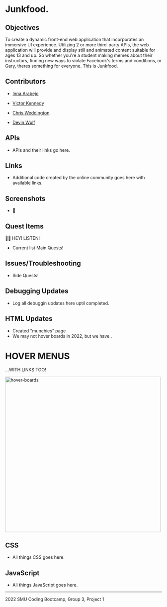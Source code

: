 # Junkfood.

## **Objectives**
To create a dynamic front-end web application that incorporates an immersive UI experience. Utilizing 2 or more third-party APIs, the web application will provide and display still and animated content suitable for ages 13 and up. So whether you're a student making memes about their instructors, finding new ways to violate Facebook's terms and conditions, or Gary, theres something for everyone. This is Junkfood.

## Contributors

* [Inna Arabejo](https://github.com/inna-arabejo)

* [Victor Kennedy](https://github.com/Victorini1)

* [Chris Weddington](https://github.com/cwed777)

* [Devin Wulf](https://github.com/wulfsounds)

## APIs

* APIs and their links go here.

## Links

* Additional code created by the online community goes here with available links.

## Screenshots

* 📸

## Quest Items

🧚🏻  HEY! LISTEN!

* Current list Main Quests!

## Issues/Troubleshooting

* Side Quests!

## Debugging Updates

* Log all debuggin updates here uptil completed.

## HTML Updates

* Created "munchies" page
* We may not hover boards in 2022, but we have..
# HOVER MENUS
...WITH LINKS TOO!

<img src="https://i.makeagif.com/media/10-20-2015/q-6xYu.gif" alt="hover-boards" width="500px" />


## CSS

* All things CSS goes here.

## JavaScript

* All things JavaScript goes here.

------------------------------------------------------
2022 SMU Coding Bootcamp, Group 3, Project 1